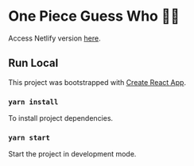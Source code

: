 # One Piece Guess Who 🏴‍☠️

Access Netlify version [here]("https://master--loquacious-nougat-b57c1a.netlify.app/").

## Run Local

This project was bootstrapped with [Create React App](https://github.com/facebook/create-react-app).

### `yarn install`

To install project dependencies.

### `yarn start`

Start the project in development mode.
